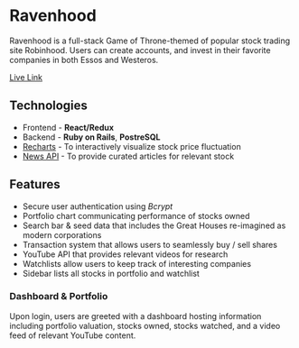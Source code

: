 # Ravenhood
Ravenhood is a full-stack Game of Throne-themed of popular stock trading site Robinhood.
Users can create accounts, and invest in their favorite companies in both Essos and Westeros. 

[Live Link](https://ravenhood.herokuapp.com/#/)

## Technologies
 * Frontend - **React/Redux**
 * Backend - **Ruby on Rails**, **PostreSQL**
 * [Recharts](http://recharts.org/en-US) - To interactively visualize stock price fluctuation
 * [News API](https://newsapi.org/docs/endpoints/top-headlines) - To provide curated articles for relevant stock

 ## Features
  * Secure user authentication using *Bcrypt*
  * Portfolio chart communicating performance of stocks owned
  * Search bar & seed data that includes the Great Houses re-imagined as modern corporations
  * Transaction system that allows users to seamlessly buy / sell shares
  * YouTube API that provides relevant videos for research
  * Watchlists allow users to keep track of interesting companies  
  * Sidebar lists all stocks in portfolio and watchlist

  ### Dashboard & Portfolio
  Upon login, users are greeted with a dashboard hosting information including portfolio valuation, stocks owned, stocks watched, and a video feed of relevant YouTube content.

